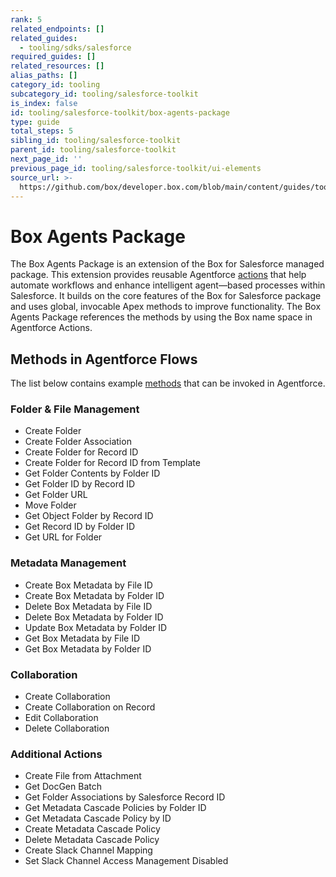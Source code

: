 ```yaml
---
rank: 5
related_endpoints: []
related_guides:
  - tooling/sdks/salesforce
required_guides: []
related_resources: []
alias_paths: []
category_id: tooling
subcategory_id: tooling/salesforce-toolkit
is_index: false
id: tooling/salesforce-toolkit/box-agents-package
type: guide
total_steps: 5
sibling_id: tooling/salesforce-toolkit
parent_id: tooling/salesforce-toolkit
next_page_id: ''
previous_page_id: tooling/salesforce-toolkit/ui-elements
source_url: >-
  https://github.com/box/developer.box.com/blob/main/content/guides/tooling/salesforce-toolkit/box-agents-package.md
---
```

# Box Agents Package

The Box Agents Package is an extension of the Box for Salesforce managed
package. This extension provides reusable Agentforce [actions][actions] that
help automate workflows and enhance intelligent agent—based processes within
Salesforce.
It builds on the core features of the Box for Salesforce package and uses
global, invocable Apex methods to improve functionality. The Box Agents Package
references the methods by using the Box name space in Agentforce Actions.

## Methods in Agentforce Flows

The list below contains example [methods][methods] that can be invoked in
Agentforce.

### Folder & File Management

* Create Folder
* Create Folder Association
* Create Folder for Record ID
* Create Folder for Record ID from Template
* Get Folder Contents by Folder ID
* Get Folder ID by Record ID
* Get Folder URL
* Move Folder
* Get Object Folder by Record ID
* Get Record ID by Folder ID
* Get URL for Folder

### Metadata Management

* Create Box Metadata by File ID
* Create Box Metadata by Folder ID
* Delete Box Metadata by File ID
* Delete Box Metadata by Folder ID
* Update Box Metadata by Folder ID
* Get Box Metadata by File ID
* Get Box Metadata by Folder ID

### Collaboration

* Create Collaboration
* Create Collaboration on Record
* Edit Collaboration
* Delete Collaboration

### Additional Actions

<!--alex ignore -->

* Create File from Attachment
* Get DocGen Batch
* Get Folder Associations by Salesforce Record ID
* Get Metadata Cascade Policies by Folder ID
* Get Metadata Cascade Policy by ID
* Create Metadata Cascade Policy
* Delete Metadata Cascade Policy
* Create Slack Channel Mapping
* Set Slack Channel Access Management Disabled
<!--alex enable -->

[methods]: g://tooling/salesforce-toolkit/methods
[actions]: g://tooling/salesforce-toolkit/flow-actions